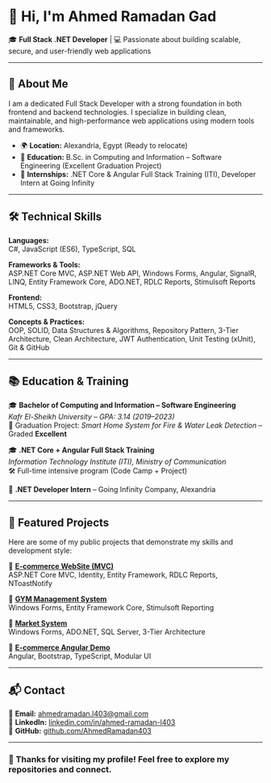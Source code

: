 # 👋 Hi, I'm Ahmed Ramadan Gad

🎓 **Full Stack .NET Developer** | 💻 Passionate about building scalable, secure, and user-friendly web applications

---

## 🚀 About Me

I am a dedicated Full Stack Developer with a strong foundation in both frontend and backend technologies. I specialize in building clean, maintainable, and high-performance web applications using modern tools and frameworks.

- 🌍 **Location:** Alexandria, Egypt (Ready to relocate)
- 🧠 **Education:** B.Sc. in Computing and Information – Software Engineering (Excellent Graduation Project)
- 🎯 **Internships:** .NET Core & Angular Full Stack Training (ITI), Developer Intern at Going Infinity

---

## 🛠️ Technical Skills

**Languages:**  
C#, JavaScript (ES6), TypeScript, SQL

**Frameworks & Tools:**  
ASP.NET Core MVC, ASP.NET Web API, Windows Forms, Angular, SignalR, LINQ, Entity Framework Core, ADO.NET, RDLC Reports, Stimulsoft Reports

**Frontend:**  
HTML5, CSS3, Bootstrap, jQuery

**Concepts & Practices:**  
OOP, SOLID, Data Structures & Algorithms, Repository Pattern, 3-Tier Architecture, Clean Architecture, JWT Authentication, Unit Testing (xUnit), Git & GitHub

---

## 📚 Education & Training

🎓 **Bachelor of Computing and Information – Software Engineering**  
*Kafr El-Sheikh University – GPA: 3.14 (2019–2023)*  
📌 Graduation Project: *Smart Home System for Fire & Water Leak Detection* – Graded **Excellent**

🎓 **.NET Core + Angular Full Stack Training**  
*Information Technology Institute (ITI), Ministry of Communication*  
🛠️ Full-time intensive program (Code Camp + Project)

💼 **.NET Developer Intern** – Going Infinity Company, Alexandria

---

## 📂 Featured Projects

Here are some of my public projects that demonstrate my skills and development style:

🔸 [**E-commerce WebSite (MVC)**](https://github.com/AhmedRamadan403/e-commerceWebSite)  
ASP.NET Core MVC, Identity, Entity Framework, RDLC Reports, NToastNotify

🔸 [**GYM Management System**](https://github.com/AhmedRamadan403/GYM_System)  
Windows Forms, Entity Framework Core, Stimulsoft Reporting

🔸 [**Market System**](https://github.com/AhmedRamadan403/MarketProject)  
Windows Forms, ADO.NET, SQL Server, 3-Tier Architecture

🔸 [**E-commerce Angular Demo**](https://github.com/AhmedRamadan403/E-commerceAngular)  
Angular, Bootstrap, TypeScript, Modular UI

---

## 📬 Contact

📧 **Email:** [ahmedramadan.l403@gmail.com](mailto:ahmedramadan.l403@gmail.com)  
💼 **LinkedIn:** [linkedin.com/in/ahmed-ramadan-l403](https://linkedin.com/in/ahmed-ramadan-l403)  
📁 **GitHub:** [github.com/AhmedRamadan403](https://github.com/AhmedRamadan403)

---

### 🙌 Thanks for visiting my profile! Feel free to explore my repositories and connect.

